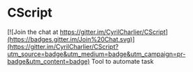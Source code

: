 # CScript

[![Join the chat at https://gitter.im/CyrilCharlier/CScript](https://badges.gitter.im/Join%20Chat.svg)](https://gitter.im/CyrilCharlier/CScript?utm_source=badge&utm_medium=badge&utm_campaign=pr-badge&utm_content=badge)
Tool to automate task
